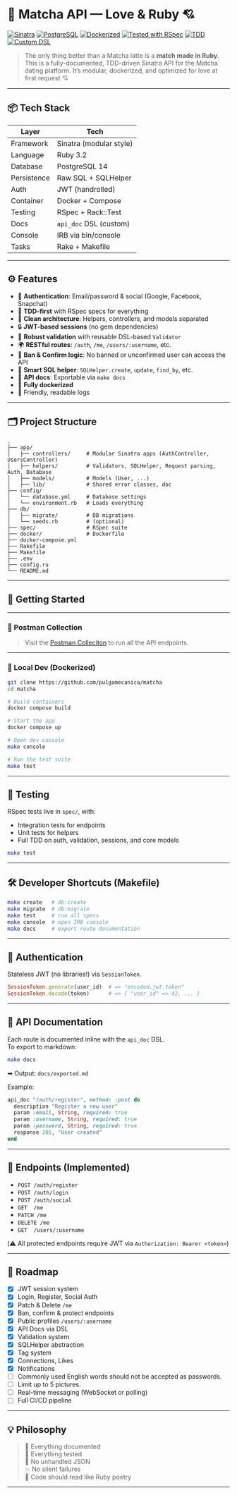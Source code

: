 # 🧪 Matcha API — Love & Ruby 💘

[![Sinatra](https://img.shields.io/badge/Made%20with-Sinatra-ff69b4?logo=sinatra)](http://sinatrarb.com/)
[![PostgreSQL](https://img.shields.io/badge/Database-PostgreSQL-336791?logo=postgresql)](https://www.postgresql.org/)
[![Dockerized](https://img.shields.io/badge/Dockerized-Yes-blue?logo=docker)](https://www.docker.com/)
[![Tested with RSpec](https://img.shields.io/badge/Tested%20with-RSpec-ff4155?logo=ruby)](https://rspec.info/)
[![TDD](https://img.shields.io/badge/TDD-Driven-%23cc0066?logo=testing-library)]()
[![Custom DSL](https://img.shields.io/badge/DSL-api_doc-%23bada55)]()

> The only thing better than a Matcha latte is a **match made in Ruby**.  
> This is a fully-documented, TDD-driven Sinatra API for the Matcha dating platform. It’s modular, dockerized, and optimized for love at first request 💘

---

## 📦 Tech Stack

| Layer         | Tech                    |
|---------------|-------------------------|
| Framework     | Sinatra (modular style) |
| Language      | Ruby 3.2                |
| Database      | PostgreSQL 14           |
| Persistence   | Raw SQL + SQLHelper     |
| Auth          | JWT (handrolled)        |
| Container     | Docker + Compose        |
| Testing       | RSpec + Rack::Test      |
| Docs          | `api_doc` DSL (custom)  |
| Console       | IRB via bin/console     |
| Tasks         | Rake + Makefile         |

---

## ⚙️ Features

- 🔐 **Authentication**: Email/password & social (Google, Facebook, Snapchat)
- 🧪 **TDD-first** with RSpec specs for everything
- 🧼 **Clean architecture**: Helpers, controllers, and models separated
- 🔒 **JWT-based sessions** (no gem dependencies)
- 🧠 **Robust validation** with reusable DSL-based `Validator`
- 🌍 **RESTful routes**: `/auth`, `/me`, `/users/:username`, etc.
- 🚫 **Ban & Confirm logic**: No banned or unconfirmed user can access the API
- 💾 **Smart SQL helper**: `SQLHelper.create`, `update`, `find_by`, etc.
- 🧾 **API docs**: Exportable via `make docs`
- 🐳 **Fully dockerized**
- 💬 Friendly, readable logs

---

## 🗂️ Project Structure

```
.
├── app/
│   ├── controllers/     # Modular Sinatra apps (AuthController, UsersController)
│   ├── helpers/         # Validators, SQLHelper, Request parsing, Auth, Database
│   ├── models/          # Models (User, ...)
│   ├── lib/             # Shared error classes, doc
├── config/
│   └── database.yml     # Database settings
│   └── environment.rb   # Loads everything
├── db/
│   ├── migrate/         # DB migrations
│   └── seeds.rb         # (optional)
├── spec/                # RSpec suite
├── docker/              # Dockerfile
├── docker-compose.yml
├── Rakefile
├── Makefile
├── .env
├── config.ru
└── README.md
```

---

## 🚀 Getting Started

---

### 📘 Postman Collection

> Visit the [Postman Colleciton](https://pulgamecanica.postman.co/workspace/pulgamecanica~fddcef76-1724-4c9d-8f90-c24cfe79c2b9/collection/13231501-422c8247-c0ee-4bec-834b-ede0215c4e05?action=share&creator=13231501) to run all the API endpoints.

---

### 🔧 Local Dev (Dockerized)

```bash
git clone https://github.com/pulgamecanica/matcha
cd matcha

# Build containers
docker compose build

# Start the app
docker compose up

# Open dev console
make console

# Run the test suite
make test
```

---

## 🧪 Testing

RSpec tests live in `spec/`, with:
- Integration tests for endpoints
- Unit tests for helpers
- Full TDD on auth, validation, sessions, and core models

```bash
make test
```

---

## 🛠️ Developer Shortcuts (Makefile)

```bash
make create   # db:create
make migrate  # db:migrate
make test     # run all specs
make console  # open IRB console
make docs     # export route documentation
```

---

## 🔐 Authentication

Stateless JWT (no libraries!) via `SessionToken`.

```rb
SessionToken.generate(user_id)  # => "encoded.jwt.token"
SessionToken.decode(token)      # => { "user_id" => 42, ... }
```

---

## 📘 API Documentation

Each route is documented inline with the `api_doc` DSL.  
To export to markdown:

```bash
make docs
```

➡ Output: `docs/exported.md`

Example:

```ruby
api_doc "/auth/register", method: :post do
  description "Register a new user"
  param :email, String, required: true
  param :username, String, required: true
  param :password, String, required: true
  response 201, "User created"
end
```

---

## 🚀 Endpoints (Implemented)

- `POST /auth/register`
- `POST /auth/login`
- `POST /auth/social`
- `GET  /me`
- `PATCH /me`
- `DELETE /me`
- `GET  /users/:username`

(⚠️ All protected endpoints require JWT via `Authorization: Bearer <token>`)

---

## 🎯 Roadmap

- [x] JWT session system
- [x] Login, Register, Social Auth
- [x] Patch & Delete `/me`
- [x] Ban, confirm & protect endpoints
- [x] Public profiles `/users/:username`
- [x] API Docs via DSL
- [x] Validation system
- [x] SQLHelper abstraction
- [x] Tag system
- [x] Connections, Likes
- [X] Notifications
- [ ] Commonly used English words should not be accepted as passwords.
- [ ] Limit up to 5 pictures.
- [ ] Real-time messaging (WebSocket or polling)
- [ ] Full CI/CD pipeline

---

## 💡 Philosophy

> 📜 Everything documented  
> 🧪 Everything tested  
> 🚫 No unhandled JSON  
> 💥 No silent failures  
> 💎 Code should read like Ruby poetry  

---